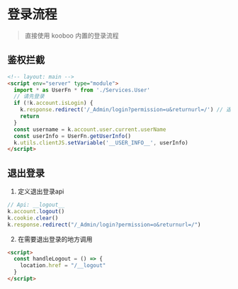 # 登录流程
> 直接使用 kooboo 内置的登录流程

## 鉴权拦截
```html
<!-- layout: main -->
<script env="server" type="module">
  import * as UserFn * from './Services.User'
  // 请先登录
  if (!k.account.isLogin) {
    k.response.redirect('/_Admin/login?permission=u&returnurl=/') // 返回 kooboo 内置登录页
    return
  }
  const username = k.account.user.current.userName
  const userInfo = UserFn.getUserInfo()
  k.utils.clientJS.setVariable('__USER_INFO__', userInfo)
</script>
```

## 退出登录

1. 定义退出登录api

```js
// Api: __logout__
k.account.logout()
k.cookie.clear()
k.response.redirect("/_Admin/login?permission=o&returnurl=/")
```

2. 在需要退出登录的地方调用

```html
<script>
  const handleLogout = () => {
    location.href = "/__logout"
  }
</script>
```